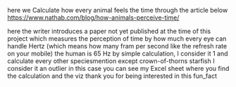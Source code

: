 here we Calculate how every animal feels the time through the article below
https://www.nathab.com/blog/how-animals-perceive-time/

here the writer introduces a paper not yet published at the time of this project 
which measures the perception of time by how much every eye can handle Hertz (which means how many fram per second like the refresh rate on your mobile)
the human is 65 Hz
by simple calculation, I consider it 1 and calculate every other speciesmention except crown-of-thorns starfish
I consider it an outlier in this case 
you can see my Excel sheet where you find the calculation and the viz
thank you for being interested in this fun_fact 
